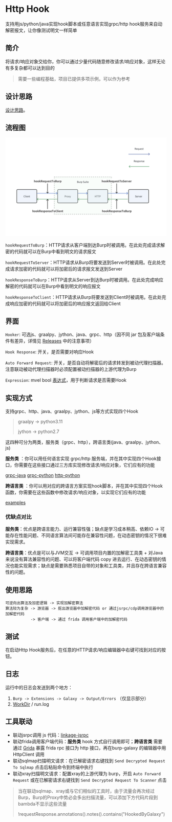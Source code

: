 # Http Hook

支持用js/python/java实现hook脚本或任意语言实现grpc/http hook服务来自动解密报文，让你像测试明文一样简单

## 简介

将请求/响应对象交给你，你可以通过少量代码随意修改请求/响应对象，这样无论有多复杂都可以达到目的

> 需要一些编程基础，项目已提供多项示例，可以作为参考

## 设计思路

[设计思路](https://xz.aliyun.com/t/15051)。

## 流程图

![流程图](https://raw.githubusercontent.com/outlaws-bai/picture/main/img/image-20240621105543574.png)

`hookRequestToBurp`：HTTP请求从客户端到达Burp时被调用。在此处完成请求解密的代码就可以在Burp中看到明文的请求报文

`hookRequestToServer`：HTTP请求从Burp将要发送到Server时被调用。在此处完成请求加密的代码就可以将加密后的请求报文发送到Server

`hookResponseToBurp`：HTTP请求从Server到达Burp时被调用。在此处完成响应解密的代码就可以在Burp中看到明文的响应报文

`hookResponseToClient`：HTTP请求从Burp将要发送到Client时被调用。在此处完成响应加密的代码就可以将加密后的响应报文返回给Client

## 界面

`Hooker`: 可选js、graalpy、jython、java、grpc、http（因不同 jar 包及客户端条件有差异，详情见 [Releases](https://github.com/outlaws-bai/Galaxy/releases) 中的注意事项）

`Hook Response`: 开关，是否需要对响应Hook

`Auto Forward Request`: 开关，是否自动将解密后的请求转发到被动代理扫描器。注意联动被动代理扫描器时必须配置被动扫描器的上游代理为Burp

`Expression`: mvel bool [表达式](https://github.com/outlaws-bai/Galaxy/blob/main/docs/Basic.md#Expression)，用于判断请求是否需要Hook

## 实现方式

支持grpc、http、java、graalpy、jython、js等方式实现四个Hook

> graalpy -> python3.11
> 
> jython -> python2.7

这四种可分为两类，服务类（grpc、http），跨语言类(java、graalpy、jython、js)

**服务类** ：你可以用任何语言实现 grpc/http 服务端，并在其中实现四个Hook接口，你需要在这些接口通过三方库实现修改请求/响应对象，它们应有的功能

[grpc-java](https://github.com/outlaws-bai/Galaxy/blob/main/src/test/java/org/m2sec/core/httphook/HttpHookGrpcServer.java)
[grpc-python](https://github.com/outlaws-bai/GalaxyServerHooker)
[http-python](https://github.com/outlaws-bai/GalaxyServerHooker)

**跨语言类** ：你可以用对应的跨语言方案实现hook脚本，并在其中实现四个Hook函数，你需要在这些函数中修改请求/响应对象，以实现它们应有的功能

[examples](https://github.com/outlaws-bai/Galaxy/tree/main/src/main/resources/examples)

### 优缺点对比

**服务类**：优点是跨语言能力、运行兼容性强；缺点是学习成本稍高、依赖IO -> 可能存在性能问题、不同语言算法间可能存在兼容性问题，在动态密钥的情况下很难实现需求。

**跨语言类**：优点是可以与JVM交互 -> 可调用项目内置的加解密工具类 + 对Java来说没有算法兼容性的问题、可以将客户端代码 copy 进去运行、在动态密钥的情况也能实现需求；缺点是需要熟悉项目自带的对象和工具类，并且存在跨语言兼容性的问题。

## 使用思路
```
可逆向出算法及加密逻辑 -> 实现加解密算法
算法较为复杂 -> 游览器 -> 抠出游览器中加解密代码 or 通过jsrpc/cdp调用游览器中的加解密代码
           -> 客户端 -> 通过 frida 调用客户端中的加解密代码
```

## 测试

在启动Http Hook服务后，在任意的HTTP请求/响应编辑器中右键可找到对应的按钮。

## 日志

运行中的日志会发送到两个地方：

1. `Burp -> Extensions -> Galaxy -> Output/Errors` （仅显示部分）
2. [WorkDir](https://github.com/outlaws-bai/Galaxy/blob/main/docs/Basic.md#work-dir) / run.log

## 工具联动

- 联动jsrpc调用 js 代码：[linkage-jsrpc](xz.aliyun.com/t/15252)
- 联动frida调用客户端代码：**服务类** hook 方式自行调用即可；**跨语言类** 需要通过 [Grida](https://github.com/outlaws-bai/Grida) 暴露 frida rpc 接口为 http 接口，再在burp-galaxy 的编辑器中用 HttpClient 调用
- 联动sqlmap扫描明文请求：在已解密请求右键找到 `Send Decrypted Request To Sqlmap` 点击后粘贴命令到终端中执行
- 联动xray扫描明文请求：配置xray的上游代理为 burp，开启 `Auto Forward Request` 或在已解密请求右键找到 `Send Decrypted Request To Scanner` 点击

> 当在联动sqlmap、xray或与它们相似的工具时，由于流量会再次经过Burp，Burp的Proxy中势必会多出扫描流量，可以添加下方代码片段到bambda不显示这些流量
>
> !requestResponse.annotations().notes().contains("HookedByGalaxy")

